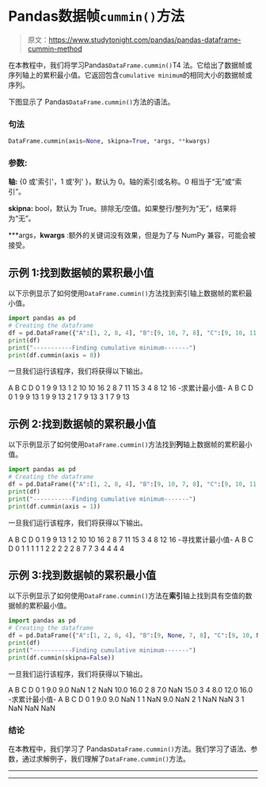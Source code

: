 # Pandas数据帧`cummin()`方法

> 原文：<https://www.studytonight.com/pandas/pandas-dataframe-cummin-method>

在本教程中，我们将学习Pandas`DataFrame.cummin()`T4 法。它给出了数据帧或序列轴上的累积最小值。它返回包含`cumulative minimum`的相同大小的数据帧或序列。

下图显示了 Pandas`DataFrame.cummin()`方法的语法。

### 句法

```py
DataFrame.cummin(axis=None, skipna=True, *args, **kwargs)
```

### 参数:

**轴:** {0 或'索引'，1 或'列' }，默认为 0。轴的索引或名称。0 相当于“无”或“索引”。

**skipna:** bool，默认为 True。排除无/空值。如果整行/整列为“无”，结果将为“无”。

***args，**kwargs** :额外的关键词没有效果，但是为了与 NumPy 兼容，可能会被接受。

## 示例 1:找到数据帧的累积最小值

以下示例显示了如何使用`DataFrame.cummin()`方法找到索引轴上数据帧的累积最小值。

```py
import pandas as pd  
# Creating the dataframe 
df = pd.DataFrame({"A":[1, 2, 8, 4], "B":[9, 10, 7, 8], "C":[9, 10, 11, 12],"D":[13, 16, 15, 16]})
print(df)
print("-----------Finding cumulative minimum-------")
print(df.cummin(axis = 0))
```

一旦我们运行该程序，我们将获得以下输出。

A B C D
0 1 9 9 13
1 2 10 10 16
2 8 7 11 15
3 4 8 12 16
-求累计最小值-
A B C D
0 1 9 9 13
1 9 9 13
2 1 7 9 13
3 1 7 9 13

## 示例 2:找到数据帧的累积最小值

以下示例显示了如何使用`DataFrame.cummin()`方法找到**列**轴上数据帧的累积最小值。

```py
import pandas as pd  
# Creating the dataframe 
df = pd.DataFrame({"A":[1, 2, 8, 4], "B":[9, 10, 7, 8], "C":[9, 10, 11, 12],"D":[13, 16, 15, 16]})
print(df)
print("-----------Finding cumulative minimum-------")
print(df.cummin(axis = 1))
```

一旦我们运行该程序，我们将获得以下输出。

A B C D
0 1 9 9 13
1 2 10 10 16
2 8 7 11 15
3 4 8 12 16
-寻找累计最小值-
A B C D
0 1 1 1 1
1 2 2 2 2
2 8 7 7
3 4 4 4 4

## 示例 3:找到数据帧的累积最小值

以下示例显示了如何使用`DataFrame.cummin()`方法在**索引**轴上找到具有空值的数据帧的累积最小值。

```py
import pandas as pd  
# Creating the dataframe 
df = pd.DataFrame({"A":[1, 2, 8, 4], "B":[9, None, 7, 8], "C":[9, 10, None, 12],"D":[None, 16, 15, 16]}) 
print(df)
print("-----------Finding cumulative minimum-------")
print(df.cummin(skipna=False))
```

一旦我们运行该程序，我们将获得以下输出。

A B C D
0 1 9.0 9.0 NaN
1 2 NaN 10.0 16.0
2 8 7.0 NaN 15.0
3 4 8.0 12.0 16.0
-求累计最小值-
A B C D
0 1 9.0 9.0 NaN
1 1 NaN 9.0 NaN
2 1 NaN NaN
3 1 NaN NaN NaN

### 结论

在本教程中，我们学习了 Pandas`DataFrame.cummin()`方法。我们学习了语法、参数，通过求解例子，我们理解了`DataFrame.cummin()`方法。

* * *

* * *